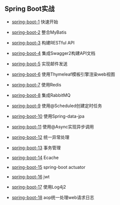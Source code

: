 ## Spring Boot实战
* <a href="https://github.com/withstars/Spring-Boot-Demo/tree/master/spring-boot-1">spring-boot-1</a> 快速开始
* <a href="https://github.com/withstars/Spring-Boot-Demo/tree/master/spring-boot-2">spring-boot-2</a> 整合MyBatis
* <a href="https://github.com/withstars/Spring-Boot-Demo/tree/master/spring-boot-3">spring-boot-3</a> 构建RESTful API
* <a href="https://github.com/withstars/Spring-Boot-Demo/tree/master/spring-boot-4">spring-boot-4</a> 集成Swagger2构建API文档
* <a href="https://github.com/withstars/Spring-Boot-Demo/tree/master/spring-boot-5">spring-boot-5</a> 实现邮件发送
* <a href="https://github.com/withstars/Spring-Boot-Demo/tree/master/spring-boot-6">spring-boot-6</a> 使用Thymeleaf模板引擎渲染web视图
* <a href="https://github.com/withstars/Spring-Boot-Demo/tree/master/spring-boot-7">spring-boot-7</a> 使用Redis
* <a href="https://github.com/withstars/Spring-Boot-Demo/tree/master/spring-boot-8">spring-boot-8</a> 集成RabbitMQ
* <a href="https://github.com/withstars/Spring-Boot-Demo/tree/master/spring-boot-9">spring-boot-9</a> 使用@Scheduled创建定时任务
* <a href="https://github.com/withstars/Spring-Boot-Demo/tree/master/spring-boot-10">spring-boot-10</a> 使用Spring-data-jpa
* <a href="https://github.com/withstars/Spring-Boot-Demo/tree/master/spring-boot-11">spring-boot-11</a> 使用@Async实现异步调用
* <a href="https://github.com/withstars/Spring-Boot-Demo/tree/master/spring-boot-12">spring-boot-12</a> 统一异常处理
* <a href="https://github.com/withstars/Spring-Boot-Demo/tree/master/spring-boot-13">spring-boot-13</a> 事务管理
* <a href="https://github.com/withstars/Spring-Boot-Demo/tree/master/spring-boot-14">spring-boot-14</a> Ecache
* <a href="https://github.com/withstars/Spring-Boot-Demo/tree/master/spring-boot-15">spring-boot-15</a> spring-boot actuator

* <a href="https://github.com/withstars/Spring-Boot-Demo/tree/master/spring-boot-16">spring-boot-16</a> jwt
* <a href="https://github.com/withstars/Spring-Boot-Demo/tree/master/spring-boot-17">spring-boot-17</a> 使用Log4j2
* <a href="https://github.com/withstars/Spring-Boot-Demo/tree/master/spring-boot-18">spring-boot-18</a> aop统一处理web请求日志
